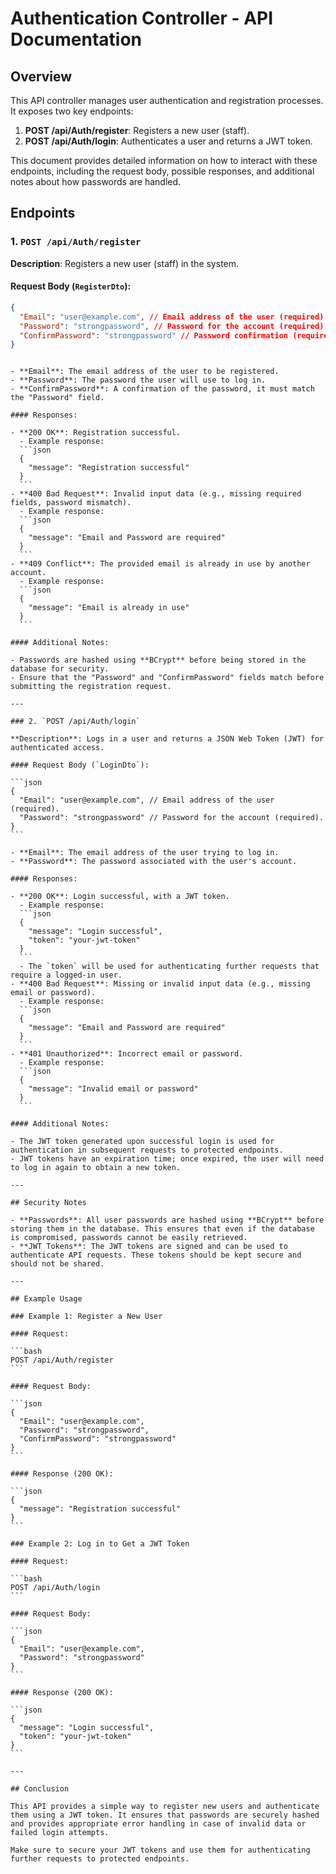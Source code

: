 # Authentication Controller - API Documentation

## Overview

This API controller manages user authentication and registration processes. It exposes two key endpoints:

1. **POST /api/Auth/register**: Registers a new user (staff).
2. **POST /api/Auth/login**: Authenticates a user and returns a JWT token.

This document provides detailed information on how to interact with these endpoints, including the request body, possible responses, and additional notes about how passwords are handled.

## Endpoints

### 1. `POST /api/Auth/register`

**Description**: Registers a new user (staff) in the system.

#### Request Body (`RegisterDto`):

```json
{
  "Email": "user@example.com", // Email address of the user (required).
  "Password": "strongpassword", // Password for the account (required).
  "ConfirmPassword": "strongpassword" // Password confirmation (required).
}
```

````

- **Email**: The email address of the user to be registered.
- **Password**: The password the user will use to log in.
- **ConfirmPassword**: A confirmation of the password, it must match the "Password" field.

#### Responses:

- **200 OK**: Registration successful.
  - Example response:
  ```json
  {
    "message": "Registration successful"
  }
  ```
- **400 Bad Request**: Invalid input data (e.g., missing required fields, password mismatch).
  - Example response:
  ```json
  {
    "message": "Email and Password are required"
  }
  ```
- **409 Conflict**: The provided email is already in use by another account.
  - Example response:
  ```json
  {
    "message": "Email is already in use"
  }
  ```

#### Additional Notes:

- Passwords are hashed using **BCrypt** before being stored in the database for security.
- Ensure that the "Password" and "ConfirmPassword" fields match before submitting the registration request.

---

### 2. `POST /api/Auth/login`

**Description**: Logs in a user and returns a JSON Web Token (JWT) for authenticated access.

#### Request Body (`LoginDto`):

```json
{
  "Email": "user@example.com", // Email address of the user (required).
  "Password": "strongpassword" // Password for the account (required).
}
```

- **Email**: The email address of the user trying to log in.
- **Password**: The password associated with the user's account.

#### Responses:

- **200 OK**: Login successful, with a JWT token.
  - Example response:
  ```json
  {
    "message": "Login successful",
    "token": "your-jwt-token"
  }
  ```
  - The `token` will be used for authenticating further requests that require a logged-in user.
- **400 Bad Request**: Missing or invalid input data (e.g., missing email or password).
  - Example response:
  ```json
  {
    "message": "Email and Password are required"
  }
  ```
- **401 Unauthorized**: Incorrect email or password.
  - Example response:
  ```json
  {
    "message": "Invalid email or password"
  }
  ```

#### Additional Notes:

- The JWT token generated upon successful login is used for authentication in subsequent requests to protected endpoints.
- JWT tokens have an expiration time; once expired, the user will need to log in again to obtain a new token.

---

## Security Notes

- **Passwords**: All user passwords are hashed using **BCrypt** before storing them in the database. This ensures that even if the database is compromised, passwords cannot be easily retrieved.
- **JWT Tokens**: The JWT tokens are signed and can be used to authenticate API requests. These tokens should be kept secure and should not be shared.

---

## Example Usage

### Example 1: Register a New User

#### Request:

```bash
POST /api/Auth/register
```

#### Request Body:

```json
{
  "Email": "user@example.com",
  "Password": "strongpassword",
  "ConfirmPassword": "strongpassword"
}
```

#### Response (200 OK):

```json
{
  "message": "Registration successful"
}
```

### Example 2: Log in to Get a JWT Token

#### Request:

```bash
POST /api/Auth/login
```

#### Request Body:

```json
{
  "Email": "user@example.com",
  "Password": "strongpassword"
}
```

#### Response (200 OK):

```json
{
  "message": "Login successful",
  "token": "your-jwt-token"
}
```

---

## Conclusion

This API provides a simple way to register new users and authenticate them using a JWT token. It ensures that passwords are securely hashed and provides appropriate error handling in case of invalid data or failed login attempts.

Make sure to secure your JWT tokens and use them for authenticating further requests to protected endpoints.
````
